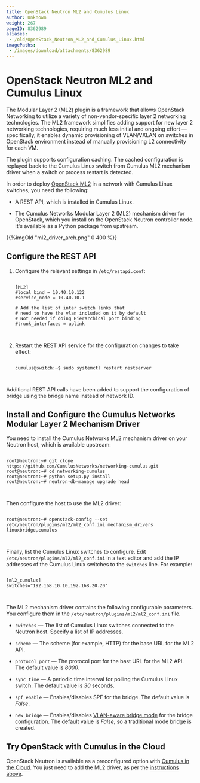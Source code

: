 ```yaml
---
title: OpenStack Neutron ML2 and Cumulus Linux
author: Unknown
weight: 267
pageID: 8362989
aliases:
 - /old/OpenStack_Neutron_ML2_and_Cumulus_Linux.html
imagePaths:
 - /images/download/attachments/8362989
---
```

# OpenStack Neutron ML2 and Cumulus Linux

The Modular Layer 2 (ML2) plugin is a framework that allows OpenStack
Networking to utilize a variety of non-vendor-specific layer 2
networking technologies. The ML2 framework simplifies adding support for
new layer 2 networking technologies, requiring much less initial and
ongoing effort — specifically, it enables dynamic provisioning of
VLAN/VXLAN on switches in OpenStack environment instead of manually
provisioning L2 connectivity for each VM.

The plugin supports configuration caching. The cached configuration is
replayed back to the Cumulus Linux switch from Cumulus ML2 mechanism
driver when a switch or process restart is detected.

In order to deploy [OpenStack
ML2](https://wiki.openstack.org/wiki/Neutron/ML2) in a network with
Cumulus Linux switches, you need the following:

  - A REST API, which is installed in Cumulus Linux.

  - The Cumulus Networks Modular Layer 2 (ML2) mechanism driver for
    OpenStack, which you install on the OpenStack Neutron controller
    node. It's available as a Python package from upstream.

<div>

{{%imgOld "ml2\_driver\_arch.png" 0 400 %}}

</div>

## Configure the REST API

1.  Configure the relevant settings in `/etc/restapi.conf`:
    
    ``` 
                       
    [ML2]
    #local_bind = 10.40.10.122
    #service_node = 10.40.10.1
     
    # Add the list of inter switch links that
    # need to have the vlan included on it by default
    # Not needed if doing Hierarchical port binding
    #trunk_interfaces = uplink
       
        
    ```

2.  Restart the REST API service for the configuration changes to take
    effect:
    
    ``` 
                       
    cumulus@switch:~$ sudo systemctl restart restserver
       
        
    ```

Additional REST API calls have been added to support the configuration
of bridge using the bridge name instead of network
ID.

## Install and Configure the Cumulus Networks Modular Layer 2 Mechanism Driver

You need to install the Cumulus Networks ML2 mechanism driver on your
Neutron host, which is available upstream:

``` 
                   
root@neutron:~# git clone https://github.com/CumulusNetworks/networking-cumulus.git
root@neutron:~# cd networking-cumulus
root@neutron:~# python setup.py install
root@neutron:~# neutron-db-manage upgrade head
   
    
```

Then configure the host to use the ML2 driver:

``` 
                   
root@neutron:~# openstack-config --set /etc/neutron/plugins/ml2/ml2_conf.ini mechanism_drivers linuxbridge,cumulus
   
    
```

Finally, list the Cumulus Linux switches to configure. Edit
`/etc/neutron/plugins/ml2/ml2_conf.ini` in a text editor and add the IP
addresses of the Cumulus Linux switches to the `switches` line. For
example:

``` 
                   
[ml2_cumulus]
switches="192.168.10.10,192.168.20.20"
   
    
```

The ML2 mechanism driver contains the following configurable parameters.
You configure them in the `/etc/neutron/plugins/ml2/ml2_conf.ini` file.

  - `switches` — The list of Cumulus Linux switches connected to the
    Neutron host. Specify a list of IP addresses.

  - `scheme` — The scheme (for example, HTTP) for the base URL for the
    ML2 API.

  - `protocol_port` — The protocol port for the bast URL for the ML2
    API. The default value is *8000*.

  - `sync_time` — A periodic time interval for polling the Cumulus Linux
    switch. The default value is *30* seconds.

  - `spf_enable` — Enables/disables SPF for the bridge. The default
    value is *False*.

  - `new_bridge` — Enables/disables [VLAN-aware bridge
    mode](/old/VLAN-aware_Bridge_Mode.html) for the bridge
    configuration. The default value is *False*, so a traditional mode
    bridge is created.

## Try OpenStack with Cumulus in the Cloud

OpenStack Neutron is available as a preconfigured option with [Cumulus
in the
Cloud](https://cumulusnetworks.com/products/cumulus-in-the-cloud/). You
just need to add the ML2 driver, as per the [instructions
above](/old/#src-8362989_OpenStackNeutronML2andCumulusLinux-install).
